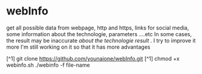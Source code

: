 # webInfo
 get all possible data from webpage, http and https, links for social media,
 some information about the technologie, parameters ....etc
 In some cases, the result may be inaccurate *about the technologie result* . I try to improve it more
 I'm still working on it so that it has more advantages


 [^1] git clone https://github.com/younaione/webInfo.git
 [^1] chmod +x webinfo.sh
 ./webinfo -f file-name
